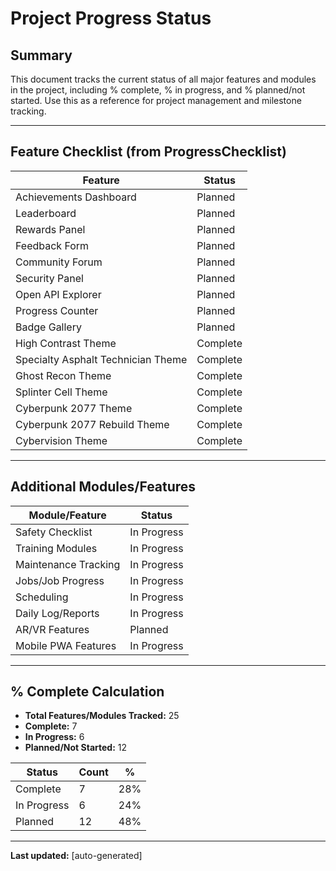# Project Progress Status

## Summary

This document tracks the current status of all major features and modules in the project, including % complete, % in progress, and % planned/not started. Use this as a reference for project management and milestone tracking.

---

## Feature Checklist (from ProgressChecklist)

| Feature                                 | Status      |
|-----------------------------------------|-------------|
| Achievements Dashboard                  | Planned     |
| Leaderboard                             | Planned     |
| Rewards Panel                           | Planned     |
| Feedback Form                           | Planned     |
| Community Forum                         | Planned     |
| Security Panel                          | Planned     |
| Open API Explorer                       | Planned     |
| Progress Counter                        | Planned     |
| Badge Gallery                           | Planned     |
| High Contrast Theme                     | Complete    |
| Specialty Asphalt Technician Theme      | Complete    |
| Ghost Recon Theme                       | Complete    |
| Splinter Cell Theme                     | Complete    |
| Cyberpunk 2077 Theme                    | Complete    |
| Cyberpunk 2077 Rebuild Theme            | Complete    |
| Cybervision Theme                       | Complete    |

---

## Additional Modules/Features

| Module/Feature         | Status         |
|-----------------------|----------------|
| Safety Checklist      | In Progress    |
| Training Modules      | In Progress    |
| Maintenance Tracking  | In Progress    |
| Jobs/Job Progress     | In Progress    |
| Scheduling            | In Progress    |
| Daily Log/Reports     | In Progress    |
| AR/VR Features        | Planned        |
| Mobile PWA Features   | In Progress    |

---

## % Complete Calculation

- **Total Features/Modules Tracked:** 25
- **Complete:** 7
- **In Progress:** 6
- **Planned/Not Started:** 12

| Status      | Count | %      |
|-------------|-------|--------|
| Complete    | 7     | 28%    |
| In Progress | 6     | 24%    |
| Planned     | 12    | 48%    |

---

**Last updated:** [auto-generated] 